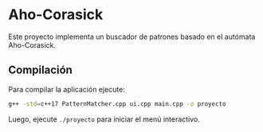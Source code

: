 # Aho-Corasick

Este proyecto implementa un buscador de patrones basado en el autómata Aho-Corasick.

## Compilación

Para compilar la aplicación ejecute:

```bash
g++ -std=c++17 PatternMatcher.cpp ui.cpp main.cpp -o proyecto
```

Luego, ejecute `./proyecto` para iniciar el menú interactivo.
